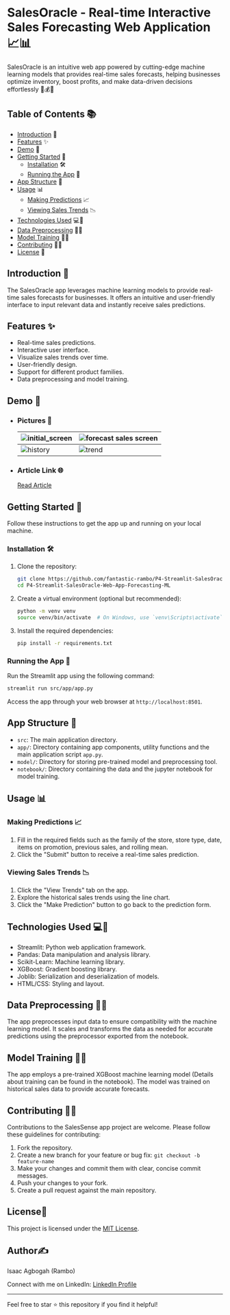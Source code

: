 # SalesOracle - Real-time Interactive Sales Forecasting Web Application 📈📊

SalesOracle is an intuitive web app powered by cutting-edge machine learning models that provides real-time sales forecasts, helping businesses optimize inventory, boost profits, and make data-driven decisions effortlessly 💼💰🤖

## Table of Contents 📚

- [Introduction](#introduction) 📝
- [Features](#features) ✨
- [Demo](#demo) 🚀
- [Getting Started](#getting-started) 🏁
  - [Installation](#installation) 🛠️
  - [Running the App](#running-the-app) 🏃
- [App Structure](#app-structure) 🧱
- [Usage](#usage) 📊
  - [Making Predictions](#making-predictions) 📈
  - [Viewing Sales Trends](#viewing-sales-trends) 📉
- [Technologies Used](#technologies-used) 💻🔬
- [Data Preprocessing](#data-preprocessing) 🧹🧮
- [Model Training](#model-training) 🤖📓
- [Contributing](#contributing) 🤝🙌
- [License](#license) 📜

## Introduction 🚀

The SalesOracle app leverages machine learning models to provide real-time sales forecasts for businesses. It offers an intuitive and user-friendly interface to input relevant data and instantly receive sales predictions.

## Features ✨

- Real-time sales predictions.
- Interactive user interface.
- Visualize sales trends over time.
- User-friendly design.
- Support for different product families.
- Data preprocessing and model training.

## Demo 🚀

- ### Pictures 📸
  | ![initial_screen](https://github.com/snyamson/P4-SalesSense-Interactive-Sales-Forecasting-Web-Application/assets/58486437/fd9256de-65f6-48e2-860f-82838651c24b) | ![forecast sales screen](https://github.com/snyamson/P4-SalesSense-Interactive-Sales-Forecasting-Web-Application/assets/58486437/c47bd94c-7b4e-43c0-8d66-973eb8943699) |
  | --------------------------------------------------------------------------------------------------------------------------------------------------------------- | ---------------------------------------------------------------------------------------------------------------------------------------------------------------------- |
  | ![history](https://github.com/snyamson/P4-SalesSense-Interactive-Sales-Forecasting-Web-Application/assets/58486437/917e77f3-d7e9-4c6c-86ee-004f29819b15)        | ![trend](https://github.com/snyamson/P4-SalesSense-Interactive-Sales-Forecasting-Web-Application/assets/58486437/336c5ea5-5d7e-4cfe-8c7a-d2dd61c9f325)                 |
- ### Article Link 🌐
  [Read Article](https://medium.com/@isaacrambo/revolutionizing-retail-ecuadors-grocery-sales-forecasting-with-streamlit-time-series-app-f88eed2cfd94)

## Getting Started 🏁

Follow these instructions to get the app up and running on your local machine.

### Installation 🛠️

1. Clone the repository:

   ```bash
   git clone https://github.com/fantastic-rambo/P4-Streamlit-SalesOracle-Web-App-Forecasting-ML.git
   cd P4-Streamlit-SalesOracle-Web-App-Forecasting-ML
   ```

2. Create a virtual environment (optional but recommended):

   ```bash
   python -m venv venv
   source venv/bin/activate  # On Windows, use `venv\Scripts\activate`
   ```

3. Install the required dependencies:

   ```bash
   pip install -r requirements.txt
   ```

### Running the App 🏃

Run the Streamlit app using the following command:

```bash
streamlit run src/app/app.py
```

Access the app through your web browser at `http://localhost:8501`.

## App Structure 🧱

- `src`: The main application directory.
- `app/`: Directory containing app components, utility functions and the main application script `app.py`.
- `model/`: Directory for storing pre-trained model and preprocessing tool.
- `notebook/`: Directory containing the data and the jupyter notebook for model training.

## Usage 📊

### Making Predictions 📈

1. Fill in the required fields such as the family of the store, store type, date, items on promotion, previous sales, and rolling mean.
2. Click the "Submit" button to receive a real-time sales prediction.

### Viewing Sales Trends 📉

1. Click the "View Trends" tab on the app.
2. Explore the historical sales trends using the line chart.
3. Click the "Make Prediction" button to go back to the prediction form.

## Technologies Used 💻🔬

- Streamlit: Python web application framework.
- Pandas: Data manipulation and analysis library.
- Scikit-Learn: Machine learning library.
- XGBoost: Gradient boosting library.
- Joblib: Serialization and deserialization of models.
- HTML/CSS: Styling and layout.

## Data Preprocessing 🧹🧮

The app preprocesses input data to ensure compatibility with the machine learning model. It scales and transforms the data as needed for accurate predictions using the preprocessor exported from the notebook.

## Model Training 🤖📓

The app employs a pre-trained XGBoost machine learning model (Details about training can be found in the notebook). The model was trained on historical sales data to provide accurate forecasts.

## Contributing 🤝🙌

Contributions to the SalesSense app project are welcome. Please follow these guidelines for contributing:

1. Fork the repository.
2. Create a new branch for your feature or bug fix: `git checkout -b feature-name`
3. Make your changes and commit them with clear, concise commit messages.
4. Push your changes to your fork.
5. Create a pull request against the main repository.

## License📜

This project is licensed under the [MIT License](LICENSE).

## Author✍️
Isaac Agbogah (Rambo)

Connect with me on LinkedIn: [LinkedIn Profile](https://www.linkedin.com/in/isaac-agbogah/)

---

Feel free to star ⭐ this repository if you find it helpful!
